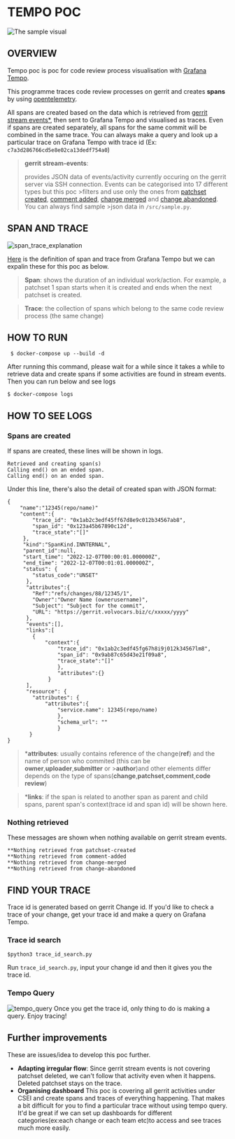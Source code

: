 # TEMPO POC 
![The sample visual](https://user-images.githubusercontent.com/114480431/205316264-90e1306d-a086-4ae3-8a2b-5bd9f7698208.png)
## OVERVIEW 
Tempo poc is poc for code review process visualisation with [Grafana Tempo](https://grafana.com/docs/tempo/latest/).

This programme traces code review processes on gerrit and creates **spans** by using [opentelemetry](https://opentelemetry.io/docs/instrumentation/python/). 

All spans are created based on the data which is retrieved from [gerrit stream events*](https://gerrit.volvocars.biz/Documentation/cmd-stream-events.html), then sent to Grafana Tempo and visualised as traces. 
Even if spans are created separately, all spans for the same commit will be combined in the same trace. You can always make a query and look up a particular trace on Grafana Tempo with trace id (Ex: `c7a3d286766cd5e8e02ca13dedf754a0`)

>**gerrit stream-events**: 
>
>provides JSON data of events/activity currently occuring on the gerrit server via SSH connection. Events can be categorised into 17 different types but this poc >filters and use only the ones from [patchset created](https://gerrit.volvocars.biz/Documentation/cmd-stream-events.html#_patchset_created), [comment added](https://gerrit.volvocars.biz/Documentation/cmd-stream-events.html#_comment_added), [change merged](https://gerrit.volvocars.biz/Documentation/cmd-stream-events.html#_change_merged) and [change abandoned](https://gerrit.volvocars.biz/Documentation/cmd-stream-events.html#_change_abandoned). You can always find sample >json data in `/src/sample.py`. 

## SPAN AND TRACE 
![span_trace_explanation](https://user-images.githubusercontent.com/114480431/206401083-ceab2702-4bdb-4015-933d-512b0954be25.png)

[Here](https://grafana.com/docs/tempo/latest/getting-started/traces/) is the definition of span and trace from Grafana Tempo but we can expalin these for this poc as below. 

>**Span**: shows the duration of an individual work/action. 
For example, a patchset 1 span starts when it is created and ends when the next patchset is created.

>**Trace**: the collection of spans which belong to the same code review process (the same change) 


## HOW TO RUN 
```shell
 $ docker-compose up --build -d 
```
After running this command, please wait for a while since it takes a while to retrieve data and create spans if some activities are found in stream events. 
Then you can run below and see logs 
```shell
$ docker-compose logs 
```
## HOW TO SEE LOGS 
### Spans are created
If spans are created, these lines will be shown in logs. 
```
Retrieved and creating span(s)
Calling end() on an ended span.
Calling end() on an ended span.
```

Under this line, there's also the detail of created span with JSON format:
```
{
    "name":"12345(repo/name)"
    "content":{
        "trace_id": "0x1ab2c3edf45ff67d8e9c012b34567ab8",
        "span_id": "0x123a45b67890c12d",
        "trace_state":"[]"
     },
     "kind":"SpanKind.INNTERNAL",
     "parent_id":null,
     "start_time": "2022-12-07T00:00:01.000000Z",
     "end_time": "2022-12-07T00:01:01.000000Z",
     "status": {
        "status_code":"UNSET"
      },
      "attributes":{
        "Ref":"refs/changes/88/12345/1",
        "Owner":"Owner Name (ownerusername)",
        "Subject": "Subject for the commit",
        "URL": "https://gerrit.volvocars.biz/c/xxxxx/yyyy"
      },
      "events":[],
      "links":[
        {
            "context":{
                "trace_id": "0x1ab2c3edf45fg67h8i9j012k34567lm8",
                "span_id": "0x9ab87c65d43e21f09a8",
                "trace_state":"[]"
                },
                "attributes":{}
             }
      ],
      "resource": {
        "attributes": {
            "attributes":{
                "service.name": 12345(repo/name)
                },
                "schema_url": ""
                }
       }
}             
```
>***attributes**: usually contains reference of the change(**ref**) and the name of person who commited (this can be **owner**,**uploader**,**submitter** or >**author**)and other elements differ depends on the type of spans(**change**,**patchset**,**comment**,**code review**)
       
>***links**: if the span is related to another span as parent and child spans, parent span's context(trace id and span id) will be shown here. 

### Nothing retrieved     
These messages are shown when nothing available on gerrit stream events.  
```
**Nothing retrieved from patchset-created
**Nothing retrieved from comment-added
**Nothing retrieved from change-merged
**Nothing retrieved from change-abandoned
```

## FIND YOUR TRACE 
Trace id is generated based on gerrit Change id. 
If you'd like to check a trace of your change, get your trace id and make a query on Grafana Tempo. 
### Trace id search
```
$python3 trace_id_search.py 
```
Run `trace_id_search.py`, input your change id and then it gives you the trace id. 

### Tempo Query 
![tempo_query](https://user-images.githubusercontent.com/114480431/206408849-48651444-5194-45ca-931a-7d2d715a96c1.png)
Once you get the trace id, only thing to do is making a query. 
Enjoy tracing! 


    
## Further improvements
These are issues/idea to develop this poc further.
- **Adapting irregular flow**:
Since gerrit stream events is not covering patchset deleted, we can't follow that activity even when it happens. Deleted patchset stays on the trace. 
- **Organising dashboard**
This poc is covering all gerrit activities under CSEI and create spans and traces of everything happening. That makes a bit difficult for you to find a particular trace without using tempo query. It'd be great if we can set up dashboards for different categories(ex:each change or each team etc)to access and see traces much more easily.   

